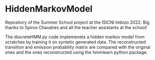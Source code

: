 # HiddenMarkovModel
Repository of the Summer School project at the ISICNI Imbizo 2022. Big thanks to Spiros Chavalres and all the teacher assistants at the school!


The discreteHMM.py code implemenets a hidden markov model from scratches by training it on syntetic generated data. 
The reconstructed transition and emission probability matrix are compared with the original ones and the ones reconstructed using the hmmlearn python package.
